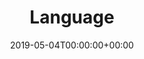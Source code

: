 ---
title: 'Language'
field: 'dcterms.language'
slug: 'dcterms-language'
description: 'A language of the resource. Terms should be in lower case ISO 639-1 (aka Alpha 2) format, for example: en, sp, sw, am, etc.'
required: False
vocabulary: 'dcterms-language.txt'
date: '2019-05-04T00:00:00+00:00'
---